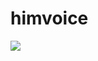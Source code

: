 # himvoice

![](https://user-images.githubusercontent.com/3998/144688174-1a2db2c8-2078-426d-84a9-80d4e7ec40db.png)
